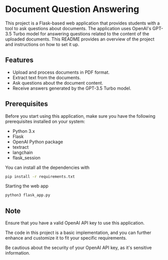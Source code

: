 # Document Question Answering 

This project is a Flask-based web application that provides students with a tool to ask questions about documents. The application uses OpenAI's GPT-3.5 Turbo model for answering questions related to the content of the uploaded documents. This README provides an overview of the project and instructions on how to set it up.

## Features

- Upload and process documents in PDF format.
- Extract text from the documents.
- Ask questions about the document content.
- Receive answers generated by the GPT-3.5 Turbo model.

## Prerequisites

Before you start using this application, make sure you have the following prerequisites installed on your system:

- Python 3.x
- Flask
- OpenAI Python package
- textract
- langchain
- flask_session

You can install all the dependencies with
``` bash
pip install -r requirements.txt
```
Starting the web app

```bash
python3 flask_app.py
```

## Note

Ensure that you have a valid OpenAI API key to use this application.

The code in this project is a basic implementation, and you can further enhance and customize it to fit your specific requirements.

Be cautious about the security of your OpenAI API key, as it's sensitive information.
